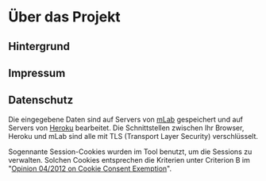 # Über das Projekt

## Hintergrund

## Impressum

## Datenschutz

Die eingegebene Daten sind auf Servers von [mLab](https://mlab.com/) gespeichert und auf Servers von [Heroku](http://heroku.com/) bearbeitet. Die Schnittstellen zwischen Ihr Browser, Heroku und mLab sind alle mit TLS (Transport Layer Security) verschlüsselt.

Sogennante Session-Cookies wurden im Tool benutzt, um die Sessions zu verwalten. Solchen Cookies entsprechen die Kriterien unter Criterion B im "[Opinion 04/2012 on Cookie Consent Exemption](http://ec.europa.eu/justice/data-protection/article-29/documentation/opinion-recommendation/files/2012/wp194_en.pdf)".